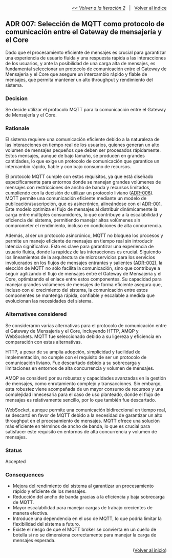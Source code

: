 <a name="top"></a>

<p align="right">
  <a href="https://github.com/ramaaorella/final_disenio/blob/main/add-process/design-iterations/iteration-2.md"><i><< Volver a la Iteración 2</i></a>
  &nbsp;&nbsp;|&nbsp;&nbsp;
  <a href="https://github.com/ramaaorella/final_disenio#proceso-add-e-iteraciones"> Volver al índice</a> 
</p>

## ADR 007: Selección de MQTT como protocolo de comunicación entre el Gateway de mensajería y el Core

Dado que el procesamiento eficiente de mensajes es crucial para garantizar una experiencia de usuario fluida y una respuesta rápida a las interacciones de los usuarios, y ante la posibilidad de una carga alta de mensajes, es fundamental seleccionar un protocolo de comunicación entre el Gateway de Mensajería y el Core que asegure un intercambio rápido y fiable de mensajes, que permita mantener un alto throughput y rendimiento del sistema.

### Decision

Se decide utilizar el protocolo MQTT para la comunicación entre el Gateway de Mensajería y el Core.

### Rationale

El sistema requiere una comunicación eficiente debido a la naturaleza de las interacciones en tiempo real de los usuarios, quienes generan un alto volumen de mensajes pequeños que deben ser procesados rápidamente. Estos mensajes, aunque de bajo tamaño, se producen en grandes cantidades, lo que exige un protocolo de comunicación que garantice un intercambio rápido, fiable y con bajo consumo de recursos.

El protocolo MQTT cumple con estos requisitos, ya que está diseñado específicamente para entornos donde se manejan grandes volúmenes de mensajes con restricciones de ancho de banda y recursos limitados, cumpliendo con la decisión de utilizar un protocolo liviano (<a href="https://github.com/ramaaorella/final_disenio/blob/main/add-process/design-outputs/adrs/adr-006.md">ADR-006</a>). MQTT permite una comunicación eficiente mediante un modelo de publicación/suscripción, que es asincrónico, alineándose con el <a href="https://github.com/ramaaorella/final_disenio/blob/main/add-process/design-outputs/adrs/adr-001.md">ADR-001</a>. Este modelo optimiza el flujo de mensajes al distribuir dinámicamente la carga entre múltiples consumidores, lo que contribuye a la escalabilidad y eficiencia del sistema, permitiendo manejar altos volúmenes sin comprometer el rendimiento, incluso en condiciones de alta concurrencia.

Además, al ser un protocolo asincrónico, MQTT no bloquea los procesos y permite un manejo eficiente de mensajes en tiempo real sin introducir latencia significativa. Esto es clave para garantizar una experiencia de usuario fluida, donde la rapidez de las interacciones es crucial. Siguiendo los lineamientos de la arquitectura de microservicios para los servicios involucrados en los flujos de mensajes entrantes y salientes (<a href="https://github.com/ramaaorella/final_disenio/blob/main/add-process/design-outputs/adrs/adr-002.md">ADR-002</a>), la elección de MQTT no sólo facilita la comunicación, sino que contribuye a seguir agilizando el flujo de mensajes entre el Gateway de Mensajería y el Core, optimizando el enlace entre estos componentes. Su capacidad para manejar grandes volúmenes de mensajes de forma eficiente asegura que, incluso con el crecimiento del sistema, la comunicación entre estos componentes se mantenga rápida, confiable y escalable a medida que evolucionan las necesidades del sistema.

### Alternatives considered

Se consideraron varias alternativas para el protocolo de comunicación entre el Gateway de Mensajería y el Core, incluyendo HTTP, AMQP y WebSockets. MQTT fue seleccionado debido a su ligereza y eficiencia en comparación con estas alternativas.

HTTP, a pesar de su amplia adopción, simplicidad y facilidad de implementación, no cumple con el requisito de ser un protocolo de comunicación liviano. Fue descartado debido a su sobrecarga y limitaciones en entornos de alta concurrencia y volumen de mensajes.

AMQP se consideró por su robustez y capacidades avanzadas en la gestión de mensajes, como enrutamiento complejo y transacciones. Sin embargo, esta robustez viene acompañada de un mayor consumo de recursos y una complejidad innecesaria para el caso de uso planteado, donde el flujo de mensajes es relativamente sencillo, por lo que también fue descartado.

WebSocket, aunque permite una comunicación bidireccional en tiempo real, se descartó en favor de MQTT debido a la necesidad de garantizar un alto throughput en el procesamiento de mensajes. MQTT ofrece una solución más eficiente en términos de ancho de banda, lo que es crucial para satisfacer este requisito en entornos de alta concurrencia y volumen de mensajes.

### Status

Accepted

### Consequences

- Mejora del rendimiento del sistema al garantizar un procesamiento rápido y eficiente de los mensajes.
- Reducción del ancho de banda gracias a la eficiencia y baja sobrecarga de MQTT.
- Mayor escalabilidad para manejar cargas de trabajo crecientes de manera efectiva.
- Introduce una dependencia en el uso de MQTT, lo que podría limitar la flexibilidad del sistema a futuro.
- Existe el riesgo de que el MQTT broker se convierta en un cuello de botella si no se dimensiona correctamente para manejar la carga de mensajes esperada.

<p align="right">(<a href="#top">Volver al inicio</a>)</p>
